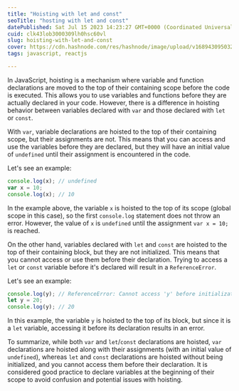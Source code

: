 ```yaml
---
title: "Hoisting with let and const"
seoTitle: "hosting with let and const"
datePublished: Sat Jul 15 2023 14:23:27 GMT+0000 (Coordinated Universal Time)
cuid: clk43lob3000309lh0hsc60vl
slug: hoisting-with-let-and-const
cover: https://cdn.hashnode.com/res/hashnode/image/upload/v1689430950325/e2cb57be-a21f-4a34-8046-5f55642d15d0.png
tags: javascript, reactjs

---
```


In JavaScript, hoisting is a mechanism where variable and function declarations are moved to the top of their containing scope before the code is executed. This allows you to use variables and functions before they are actually declared in your code. However, there is a difference in hoisting behavior between variables declared with `var` and those declared with `let` or `const`.

With `var`, variable declarations are hoisted to the top of their containing scope, but their assignments are not. This means that you can access and use the variables before they are declared, but they will have an initial value of `undefined` until their assignment is encountered in the code.

Let's see an example:

```javascript
console.log(x); // undefined
var x = 10;
console.log(x); // 10
```

In the example above, the variable `x` is hoisted to the top of its scope (global scope in this case), so the first `console.log` statement does not throw an error. However, the value of `x` is `undefined` until the assignment `var x = 10;` is reached.

On the other hand, variables declared with `let` and `const` are hoisted to the top of their containing block, but they are not initialized. This means that you cannot access or use them before their declaration. Trying to access a `let` or `const` variable before it's declared will result in a `ReferenceError`.

Let's see an example:

```javascript
console.log(y); // ReferenceError: Cannot access 'y' before initialization
let y = 20;
console.log(y); // 20
```

In this example, the variable `y` is hoisted to the top of its block, but since it is a `let` variable, accessing it before its declaration results in an error.

To summarize, while both `var` and `let`/`const` declarations are hoisted, `var` declarations are hoisted along with their assignments (with an initial value of `undefined`), whereas `let` and `const` declarations are hoisted without being initialized, and you cannot access them before their declaration. It is considered good practice to declare variables at the beginning of their scope to avoid confusion and potential issues with hoisting.
